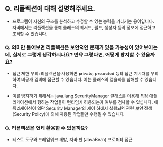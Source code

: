 ## Q. 리플렉션에 대해 설명해주세요.
- 프로그램이 자신의 구조를 분석하고 수정할 수 있는 능력을 가리키는 용어입니다. 자바에서는 리플렉션을 통해 클래스의 메서드, 필드, 생성자 등의 정보에 접근하고 조작할 수 있습니다.

### Q. 의미만 들어보면 리플렉션은 보안적인 문제가 있을 가능성이 있어보이는데, 실제로 그렇게 생각하시나요? 만약 그렇다면, 어떻게 방지할 수 있을까요?
- 접근 제한 우회: 리플렉션을 사용하면 private, protected 등의 접근 지시자를 우회하여 비공개 멤버에 접근할 수 있습니다. 이는 클래스의 캡슐화를 침해할 수 있습니다.

- 이를 방지하기 위해서는 java.lang.SecurityManager 클래스를 이용해 특정 애플리케이션에서 행하는 작업들이 런타임시 허용되는지 여부를 검사할 수 있습니다. 애플리케이션이 일단 Security Manager의 제어 하에서 실행되면 관련 보안 정책(Security Policy)에 의해 허용된 작업들만 수행될 수 있습니다.

### Q. 리플렉션을 언제 활용할 수 있을까요? 
- 테스트 도구와 프레임워크 개발, 자바 빈 (JavaBean) 프로퍼티 접근